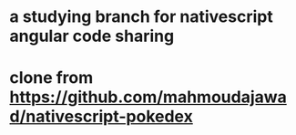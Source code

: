# a studying branch for nativescript angular code sharing
# clone from https://github.com/mahmoudajawad/nativescript-pokedex
